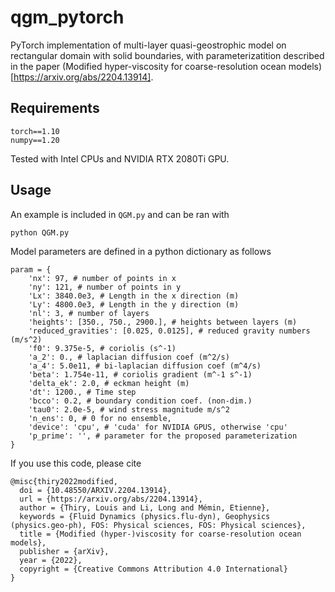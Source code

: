 # qgm_pytorch

PyTorch implementation of multi-layer quasi-geostrophic model on rectangular domain with solid boundaries, with parameterizatition described in the paper (Modified hyper-viscosity for coarse-resolution ocean models)[https://arxiv.org/abs/2204.13914].

## Requirements

```
torch==1.10
numpy==1.20
```
Tested with Intel CPUs and NVIDIA RTX 2080Ti GPU.

## Usage

An example is included in `QGM.py` and can be ran with
```
python QGM.py
```
Model parameters are defined in a python dictionary as follows
```
param = {
    'nx': 97, # number of points in x
    'ny': 121, # number of points in y
    'Lx': 3840.0e3, # Length in the x direction (m)
    'Ly': 4800.0e3, # Length in the y direction (m)
    'nl': 3, # number of layers
    'heights': [350., 750., 2900.], # heights between layers (m)
    'reduced_gravities': [0.025, 0.0125], # reduced gravity numbers (m/s^2)
    'f0': 9.375e-5, # coriolis (s^-1)
    'a_2': 0., # laplacian diffusion coef (m^2/s)
    'a_4': 5.0e11, # bi-laplacian diffusion coef (m^4/s)
    'beta': 1.754e-11, # coriolis gradient (m^-1 s^-1)
    'delta_ek': 2.0, # eckman height (m)
    'dt': 1200., # Time step
    'bcco': 0.2, # boundary condition coef. (non-dim.)
    'tau0': 2.0e-5, # wind stress magnitude m/s^2
    'n_ens': 0, # 0 for no ensemble,
    'device': 'cpu', # 'cuda' for NVIDIA GPUS, otherwise 'cpu'
    'p_prime': '', # parameter for the proposed parameterization
}
```
If you use this code, please cite
```
@misc{thiry2022modified,
  doi = {10.48550/ARXIV.2204.13914},
  url = {https://arxiv.org/abs/2204.13914},
  author = {Thiry, Louis and Li, Long and Mémin, Etienne},
  keywords = {Fluid Dynamics (physics.flu-dyn), Geophysics (physics.geo-ph), FOS: Physical sciences, FOS: Physical sciences},
  title = {Modified (hyper-)viscosity for coarse-resolution ocean models},
  publisher = {arXiv},
  year = {2022},
  copyright = {Creative Commons Attribution 4.0 International}
}
```
